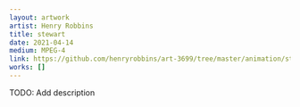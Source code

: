 ```yaml
---
layout: artwork
artist: Henry Robbins
title: stewart
date: 2021-04-14
medium: MPEG-4
link: https://github.com/henryrobbins/art-3699/tree/master/animation/stewart
works: []
---
```


TODO: Add description

